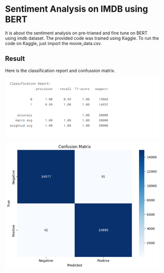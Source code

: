 # Sentiment Analysis on IMDB using BERT

It is about the sentiment analysis on pre-trianed and fine tune on BERT using imdb dataset. The provided code was trained using Kaggle. To run the code on Kaggle, just import the movie_data.csv.

## Result

Here is the classification report and confussion matrix.

![classification-report](https://github.com/SIRIUS-webkit/Sentiment-Analysis-BERT-IMDB/blob/master/classification-report.png)

![confussion-matrix](https://github.com/SIRIUS-webkit/Sentiment-Analysis-BERT-IMDB/blob/master/confussion-metrix.png)
